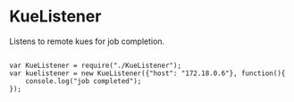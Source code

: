 # KueListener

Listens to remote kues for job completion. 

```

var KueListener = require("./KueListener");
var kuelistener = new KueListener({"host": "172.18.0.6"}, function(){
    console.log("job completed");   
});

```


